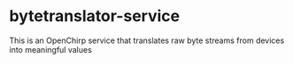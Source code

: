 # bytetranslator-service
This is an OpenChirp service that translates raw byte streams from devices into meaningful values
